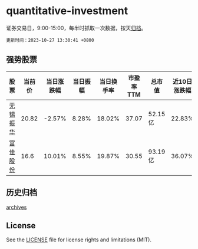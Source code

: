 # quantitative-investment

证券交易日，9:00-15:00，每半时抓取一次数据，按天[归档](archives)。

`更新时间：2023-10-27 13:30:41 +0800`

## 强势股票

|股票|当前价|当日涨跌幅|当日振幅|当日换手率|市盈率TTM|总市值|近10日涨跌幅|
|----|----|----|----|----|----|----|----|
|[无锡振华](https://xueqiu.com/S/SH605319)|20.82|-2.57%|8.28%|18.02%|37.07|52.15亿|22.83%|
|[富佳股份](https://xueqiu.com/S/SH603219)|16.6|10.01%|8.55%|19.87%|30.55|93.19亿|36.07%|

## 历史归档

[archives](archives)

## License

See the [LICENSE](LICENSE) file for license rights and limitations (MIT).